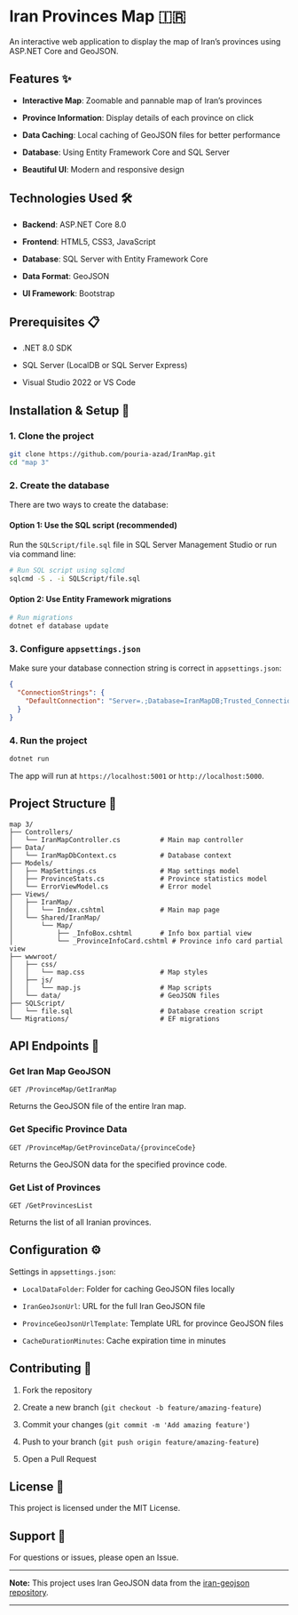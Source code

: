# Iran Provinces Map 🇮🇷

An interactive web application to display the map of Iran’s provinces using ASP.NET Core and GeoJSON.

## Features ✨

- **Interactive Map**: Zoomable and pannable map of Iran’s provinces
    
- **Province Information**: Display details of each province on click
    
- **Data Caching**: Local caching of GeoJSON files for better performance
    
- **Database**: Using Entity Framework Core and SQL Server
    
- **Beautiful UI**: Modern and responsive design
    

## Technologies Used 🛠️

- **Backend**: ASP.NET Core 8.0
    
- **Frontend**: HTML5, CSS3, JavaScript
    
- **Database**: SQL Server with Entity Framework Core
    
- **Data Format**: GeoJSON
    
- **UI Framework**: Bootstrap
    

## Prerequisites 📋

- .NET 8.0 SDK
    
- SQL Server (LocalDB or SQL Server Express)
    
- Visual Studio 2022 or VS Code
    

## Installation & Setup 🚀

### 1. Clone the project

```bash
git clone https://github.com/pouria-azad/IranMap.git
cd "map 3"
```

### 2. Create the database

There are two ways to create the database:

#### Option 1: Use the SQL script (recommended)

Run the `SQLScript/file.sql` file in SQL Server Management Studio or run via command line:

```bash
# Run SQL script using sqlcmd
sqlcmd -S . -i SQLScript/file.sql
```

#### Option 2: Use Entity Framework migrations

```bash
# Run migrations
dotnet ef database update
```

### 3. Configure `appsettings.json`

Make sure your database connection string is correct in `appsettings.json`:

```json
{
  "ConnectionStrings": {
    "DefaultConnection": "Server=.;Database=IranMapDB;Trusted_Connection=True;MultipleActiveResultSets=true;Encrypt=True;TrustServerCertificate=True"
  }
}
```

### 4. Run the project

```bash
dotnet run
```

The app will run at `https://localhost:5001` or `http://localhost:5000`.

## Project Structure 📁

```
map 3/
├── Controllers/
│   └── IranMapController.cs          # Main map controller
├── Data/
│   └── IranMapDbContext.cs           # Database context
├── Models/
│   ├── MapSettings.cs                # Map settings model
│   ├── ProvinceStats.cs              # Province statistics model
│   └── ErrorViewModel.cs             # Error model
├── Views/
│   ├── IranMap/
│   │   └── Index.cshtml              # Main map page
│   └── Shared/IranMap/
│       └── Map/
│           ├── _InfoBox.cshtml       # Info box partial view
│           └── _ProvinceInfoCard.cshtml # Province info card partial view
├── wwwroot/
│   ├── css/
│   │   └── map.css                   # Map styles
│   ├── js/
│   │   └── map.js                    # Map scripts
│   └── data/                         # GeoJSON files
├── SQLScript/
│   └── file.sql                      # Database creation script
└── Migrations/                       # EF migrations
```

## API Endpoints 🔌

### Get Iran Map GeoJSON

```
GET /ProvinceMap/GetIranMap
```

Returns the GeoJSON file of the entire Iran map.

### Get Specific Province Data

```
GET /ProvinceMap/GetProvinceData/{provinceCode}
```

Returns the GeoJSON data for the specified province code.

### Get List of Provinces

```
GET /GetProvincesList
```

Returns the list of all Iranian provinces.

## Configuration ⚙️

Settings in `appsettings.json`:

- `LocalDataFolder`: Folder for caching GeoJSON files locally
    
- `IranGeoJsonUrl`: URL for the full Iran GeoJSON file
    
- `ProvinceGeoJsonUrlTemplate`: Template URL for province GeoJSON files
    
- `CacheDurationMinutes`: Cache expiration time in minutes
    

## Contributing 🤝

1. Fork the repository
    
2. Create a new branch (`git checkout -b feature/amazing-feature`)
    
3. Commit your changes (`git commit -m 'Add amazing feature'`)
    
4. Push to your branch (`git push origin feature/amazing-feature`)
    
5. Open a Pull Request
    

## License 📄

This project is licensed under the MIT License.

## Support 💬

For questions or issues, please open an Issue.

---

**Note:** This project uses Iran GeoJSON data from the [iran-geojson repository](https://codeberg.org/mokazemi/iran-geojson).

---
